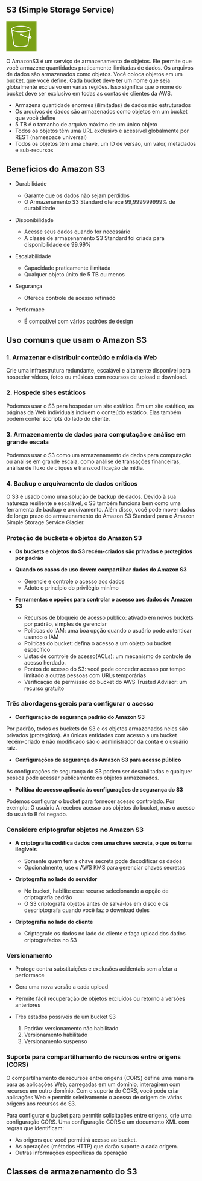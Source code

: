 ## S3 (Simple Storage Service)
![AWS S3](/aws/icon/aws-s3.png)

O AmazonS3 é um serviço de armazenamento de objetos. Ele permite que você armazene quantidades praticamente ilimitadas de dados. Os arquivos de dados são armazenados como objetos. Você coloca objetos em um bucket, que você define. Cada bucket deve ter um nome que seja globalmente exclusivo em várias regiões. Isso significa que o nome do bucket deve ser exclusivo em todas as contas de clientes da AWS.

- Armazena quantidade enormes (ilimitadas) de dados não estruturados
- Os arquivos de dados são armazenados como objetos em um bucket que você define
- 5 TB é o tamanho de arquivo máximo de um único objeto
- Todos os objetos têm uma URL exclusivo e acessível globalmente por REST (namespace universal)
- Todos os objetos têm uma chave, um ID de versão, um valor, metadados e sub-recursos

## Benefícios do Amazon S3

- Durabilidade
  - Garante que os dados não sejam perdidos
  - O Armazenamento S3 Standard oferece 99,999999999% de durabilidade
  
- Disponibilidade
  - Acesse seus dados quando for necessário
  - A classe de armazenamento S3 Standard foi criada para disponibilidade de 99,99%
  
- Escalabilidade
  - Capacidade praticamente ilimitada
  - Qualquer objeto únito de 5 TB ou menos

- Segurança
  - Oferece controle de acesso refinado 
  
- Performace
  - É compatível com vários padrões de design

## Uso comuns que usam o Amazon S3

### 1. Armazenar e distribuir conteúdo e mídia da Web
   
Crie uma infraestrutura redundante, escalável e altamente disponível para hospedar vídeos, fotos ou músicas com recursos de upload e download.

### 2. Hospede sites estáticos

Podemos usar o S3 para hospedar um site estático. Em um site estático, as páginas da Web individuais incluem o conteúdo estático. Elas também podem conter sccripts do lado do cliente.

### 3. Armazenamento de dados para computação e análise em grande escala

Podemos usar o S3 como um armazenamento de dados para computação ou análise em grande escala, como análise de transações financeiras, análise de fluxo de cliques e transcodificação de mídia.

### 4. Backup e arquivamento de dados críticos

O S3 é usado como uma solução de backup de dados. Devido à sua natureza resiliente e escalável, o S3 também funciona bem como uma ferramenta de backup e arquivamento. Além disso, você pode mover dados de longo prazo do armazenamento do Amazon S3 Standard para o Amazon Simple Storage Service Glacier. 

### Proteção de buckets e objetos do Amazon S3
- **Os buckets e objetos do S3 recém-criados são privados e protegidos por padrão**
  
- **Quando os casos de uso devem compartilhar dados do Amazon S3**
  - Gerencie e controle o acesso aos dados
  - Adote o princípio do privilégio minímo

- **Ferramentas e opções para controlar o acesso aos dados do Amazon S3**
  - Recursos de bloqueio de acesso público: ativado em novos buckets por padrão, simples de gerenciar
  - Politícas do IAM: uma boa opção quando o usuário pode autenticar usando o IAM
  - Politícas do bucket: defina o acesso a um objeto ou bucket específico
  - Listas de controle de acesso(ACLs): um mecanismo de controle de acesso herdado.
  - Pontos de acesso do S3: você pode conceder acesso por tempo limitado a outras pessoas com URLs temporárias
  - Verificação de permissão do bucket do AWS Trusted Advisor: um recurso gratuito

### Três abordagens gerais para configurar o acesso

- **Configuração de segurança padrão do Amazon S3**

Por padrão, todos os buckets do S3 e os objetos armazenados neles são privados (protegidos). As únicas entidades com acesso a um bucket recém-criado e não modificado são o administrador da conta e o usuário raiz. 

- **Configurações de segurança do Amazon S3 para acesso público**

As configurações de segurança do S3 podem ser desabilitadas e qualquer pessoa pode acessar publicamente os objetos armazenados.

- **Política de acesso aplicada às configurações de segurança do S3**

Podemos configurar o bucket para fornecer acesso controlado. Por exemplo: O usuário A recebeu acesso aos objetos do bucket, mas o acesso do usuário B foi negado.

### Considere criptografar objetos no Amazon S3

- **A criptografia codifica dados com uma chave secreta, o que os torna ilegíveis**
  - Somente quem tem a chave secreta pode decodificar os dados
  - Opcionalmente, use o AWS KMS para gerenciar chaves secretas
  
- **Criptografia no lado do servidor**
  - No bucket, habilite esse recurso selecionando a opção de criptografia padrão
  - O S3 criptografa objetos antes de salvá-los em disco e os descriptografa quando você faz o download deles

- **Criptografia no lado do cliente**
  - Criptografe os dados no lado do cliente e faça upload dos dados criptografados no S3


### Versionamento
- Protege contra substituições e exclusões acidentais sem afetar a performace
- Gera uma nova versão a cada upload
- Permite fácil recuperação de objetos excluídos ou retorno a versões anteriores
- Três estados possíveis de um bucket S3
    
  1. Padrão: versionamento não habilitado
  2. Versionamento habilitado
  3. Versionamento suspenso  

### Suporte para compartilhamento de recursos entre origens (CORS)
O compartilhamento de recursos entre origens (CORS) define uma maneira para as aplicações Web, carregadas em um domínio, interagirem com recursos em outro domínio. Com o suporte do CORS, você pode criar aplicações Web e permitir seletivamente o acesso de origem de várias origens aos recursos do S3.

Para configurar o bucket para permitir solicitações entre origens, crie uma configuração CORS. Uma configuração CORS é um documento XML com regras que identificam:
- As origens que você permitirá acesso ao bucket.
- As operações (métodos HTTP) que darão suporte a cada origem. 
- Outras informações específicas da operação

## Classes de armazenamento do S3












